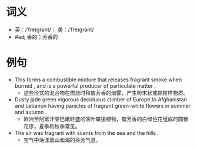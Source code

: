 # 词义
- 英：/ˈfreɪɡrənt/； 美：/ˈfreɪɡrənt/
- #adj 香的；芳香的
# 例句
- This forms a combustible mixture that releases fragrant smoke when burned , and is a powerful producer of particulate matter .
	- 这些形式的混合物在燃烧时释放芳香的烟雾，产生粉末状或颗粒样物质。
- Dusty jade green vigorous deciduous climber of Europe to Afghanistan and Lebanon having panicles of fragrant green-white flowers in summer and autumn .
	- 欧洲至阿富汗黎巴嫩旺盛的落叶攀援植物，有芳香的白绿色花组成的圆锥花序，夏季和秋季常见。
- The air was fragrant with scents from the sea and the hills .
	- 空气中荡漾着山和海的芬芳气息。
